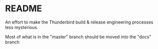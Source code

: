README
======

An effort to make the Thunderbird build & release engineering processes less mysterious.

Most of what is in the "master" branch should be moved into the "docs" branch
